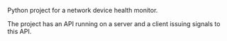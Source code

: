 Python project for a network device health monitor.

The project has an API running on a server and a client issuing signals to this API.
